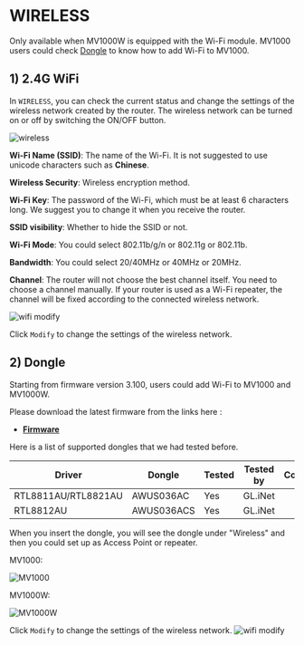 # WIRELESS

Only available when MV1000W is equipped with the Wi-Fi module. MV1000 users could check <a href="https://docs.gl-inet.com/en/3/setup/brume/wireless/#2-dongle" target="_blank">Dongle</a> to know how to add Wi-Fi to MV1000.



## 1) 2.4G WiFi


In `WIRELESS`, you can check the current status and change the settings of the wireless network created by the router. The wireless network can be turned on or off by switching the ON/OFF button.


![wireless](https://static.gl-inet.com/docs/en/3/setup/brume/Wireless/Wireless1.png)


**Wi-Fi Name (SSID)**: The name of the Wi-Fi. It is not suggested to use unicode characters such as **Chinese**.

**Wireless Security**: Wireless encryption method.

**Wi-Fi Key**: The password of the Wi-Fi, which must be at least 6 characters long. We suggest you to change it when you receive the router.

**SSID visibility**: Whether to hide the SSID or not.

**Wi-Fi Mode**: You could select 802.11b/g/n or 802.11g or 802.11b.

**Bandwidth**: You could select 20/40MHz or 40MHz or 20MHz.

**Channel**: The router will not choose the best channel itself. You need to choose a channel manually. If your router is used as a Wi-Fi repeater, the channel will be fixed according to the connected wireless network.



![wifi modify](https://static.gl-inet.com/docs/en/3/setup/brume/Wireless/Wireless7.png)

Click `Modify` to change the settings of the wireless network.




## 2) Dongle

Starting from firmware version 3.100, users could add Wi-Fi to MV1000 and MV1000W. 

Please download the latest firmware from the links here :
- [**Firmware**](https://dl.gl-inet.com/firmware/mv1000/testing/)

Here is a list of supported dongles that we had tested before. 

| Driver                                 | Dongle        | Tested | Tested by       | Comments* |
| -------------------------------------- | ------------- | ------ | --------------- | --------- |
| RTL8811AU/RTL8821AU                    | AWUS036AC     | Yes    | GL.iNet         |           |
| RTL8812AU                              | AWUS036ACS    | Yes    | GL.iNet         |           |


When you insert the dongle, you will see the dongle under "Wireless" and then you could set up as Access Point or repeater.


MV1000:

![MV1000](https://static.gl-inet.com/docs/en/3/setup/brume/Wireless/Wireless6.png)


MV1000W:

![MV1000W](https://static.gl-inet.com/docs/en/3/setup/brume/Wireless/Wireless5.png)


Click `Modify` to change the settings of the wireless network.
![wifi modify](https://static.gl-inet.com/docs/en/3/setup/brume/Wireless/Wireless4.png)

